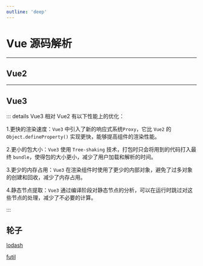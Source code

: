 ```yaml
---
outline: 'deep'
---
```


# Vue 源码解析<Badge type="tip" text="八股文" />

---

## Vue2

---

## Vue3

::: details Vue3 相对 Vue2 有以下性能上的优化：

1.更快的渲染速度：`Vue3` 中引入了新的响应式系统`Proxy`，它比 `Vue2` 的 `Object.defineProperty()` 实现更快，能够提高组件的渲染性能。

2.更小的包大小：`Vue3` 使用 `Tree-shaking` 技术，打包时只会将用到的代码打入最终 `bundle`，使得包的大小更小，减少了用户加载和解析的时间。

3.更少的内存占用：`Vue3` 在渲染组件时使用了更少的内部对象，避免了过多对象的创建和回收，减少了内存占用。

4.静态节点提取：`Vue3` 通过编译阶段对静态节点的分析，可以在运行时跳过对这些节点的处理，减少了不必要的计算。

:::

## 轮子

[lodash](https://www.lodashjs.com/)

[futil](https://smartprocure.github.io/futil-js/)